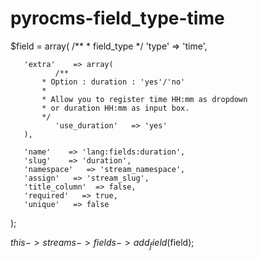 pyrocms-field_type-time
=======================

$field = array(
       /**
	* field_type
	*/
       'type'    => 'time',

       'extra'    => array(
       		  /**
		   * Option : duration : 'yes'/'no'
		   *
		   * Allow you to register time HH:mm as dropdown
		   * or duration HH:mm as input box.
		   */
       		  'use_duration'   => 'yes'
       ),

       'name'    => 'lang:fields:duration',
       'slug'    => 'duration',
       'namespace'   => 'stream_namespace',
       'assign'   => 'stream_slug',
       'title_column'  => false,
       'required'   => true,
       'unique'   => false
);
	
$this->streams->fields->add_field($field);
